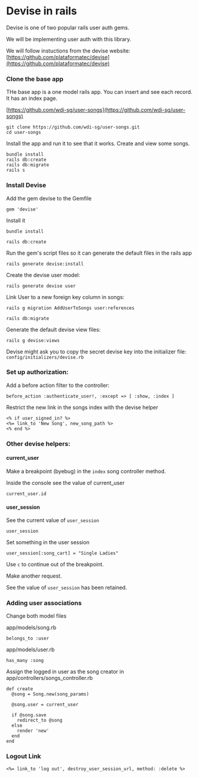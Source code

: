 # Devise in rails

Devise is one of two popular rails user auth gems.

We will be implementing user auth with this library.

We will follow instuctions from the devise website:
[https://github.com/plataformatec/devise](https://github.com/plataformatec/devise)


### Clone the base app
THe base app is a one model rails app. You can insert and see each record. It has an index page.

[https://github.com/wdi-sg/user-songs](https://github.com/wdi-sg/user-songs)

```
git clone https://github.com/wdi-sg/user-songs.git
cd user-songs
```
Install the app and run it to see that it works.
Create and view some songs.
```
bundle install
rails db:create
rails db:migrate
rails s
```

### Install Devise

Add the gem devise to the Gemfile
```
gem 'devise'
```
Install it
```
bundle install
```

```
rails db:create
```

Run the gem's script files so it can generate the default files in the rails app
```
rails generate devise:install
```

Create the devise user model:
```
rails generate devise user
```

Link User to a new foreign key column in songs:
```
rails g migration AddUserToSongs user:references
```

```
rails db:migrate
```

Generate the default devise view files:
```
rails g devise:views
```

Devise might ask you to copy the secret devise key into the initializer file: `config/initializers/devise.rb`

### Set up authorization:
Add a before action filter to the controller:
```
before_action :authenticate_user!, :except => [ :show, :index ]
```

Restrict the new link in the songs index with the devise helper
```
<% if user_signed_in? %>
<%= link_to 'New Song', new_song_path %>
<% end %>
```

### Other devise helpers:

#### current_user
Make a breakpoint (byebug) in the `index` song controller method.

Inside the console see the value of current_user
```
current_user.id
```
#### user_session
See the current value of `user_session`
```
user_session
```
Set something in the user session

```
user_session[:song_cart] = "Single Ladies"
```

Use `c` to continue out of the breakpoint.

Make another request.

See the value of `user_session` has been retained.

### Adding user associations

Change both model files

app/models/song.rb
```
belongs_to :user
```

app/models/user.rb
```
has_many :song
```

Assign the logged in user as the song creator in app/controllers/songs_controller.rb
```
def create
  @song = Song.new(song_params)

  @song.user = current_user

  if @song.save
    redirect_to @song
  else
    render 'new'
  end
end
```
### Logout Link
```
<%= link_to 'log out', destroy_user_session_url, method: :delete %>
```
